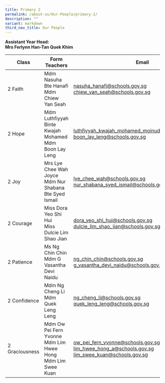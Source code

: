 ```yaml
---
title: Primary 2
permalink: /about-us/Our-People/primary-2/
description: ""
variant: markdown
third_nav_title: Our People
---
```

**Assistant Year Head:**<br>
**Mrs Ferlynn Han-Tan Quek Khim**

| Class | Form Teachers | Email |
| -------- | -------- | -------- |
|  2 Faith  | Mdm Nasuha Bte Hanafi<br>Mdm Chiew Yan Seah  | [nasuha_hanafi@schools.gov.sg](mailto:nasuha_hanafi@schools.gov.sg)<br>[chiew_yan_seah@schools.gov.sg](mailto:chiew_yan_seah@schools.gov.sg)
|  2 Hope  | Mdm Luthfiyyah Binte Kwajah Mohamed<br>Mdm Boon Lay Leng  | [luthfiyyah_kwajah_mohamed_moinuddeen@schools.gov.sg](mailto:luthfiyyah_kwajah_mohamed_moinuddeen@schools.gov.sg)<br>[boon_lay_leng@schools.gov.sg](mailto:boon_lay_leng@schools.gov.sg)
|  2 Joy  | Mrs Lye Chee Wah Joyce<br>Mdm Nur Shabana Bte Syed Ismail  |  [lye_chee_wah@schools.gov.sg](mailto:lye_chee_wah@schools.gov.sg)<br>[nur_shabana_syed_ismail@schools.gov.sg](mailto:nur_shabana_syed_ismail@schools.gov.sg)
|  2 Courage |  Miss Dora Yeo Shi Hui<br>Miss Dulcie Lim Shao Jian  | [dora_yeo_shi_hui@schools.gov.sg](mailto:dora_yeo_shi_hui@schools.gov.sg)<br>[dulcie_lim_shao_jian@schools.gov.sg](mailto:dulcie_lim_shao_jian@schools.gov.sg)
|  2&nbsp;Patience  | Ms Ng Chin Chin<br>Mdm G Vasantha Devi Naidu  | [ng_chin_chin@schools.gov.sg](mailto:ng_chin_chin@schools.gov.sg)<br>[g_vasantha_devi_naidu@schools.gov.sg](mailto:g_vasantha_devi_naidu@schools.gov.sg)
|  2 Confidence  | Mdm Ng Cheng Li<br>Mdm Quek Leng Leng  |  [ng_cheng_li@schools.gov.sg](mailto:ng_cheng_li@schools.gov.sg)<br>[quek_leng_leng@schools.gov.sg](mailto:quek_leng_leng@schools.gov.sg)
|  2 Graciousness  | Mdm Ow Pei Fern Yvonne<br>Mdm Lim Hwee Hong<br>Mdm Lim Swee Kuan|[ow_pei_fern_yvonne@schools.gov.sg](mailto:ow_pei_fern_yvonne@schools.gov.sg)<br>[lim_hwee_hong_a@schools.gov.sg](mailto:lim_hwee_hong_a@schools.gov.sg)<br>[lim_swee_kuan@schools.gov.sg](mailto:lim_swee_kuan@schools.gov.sg)
